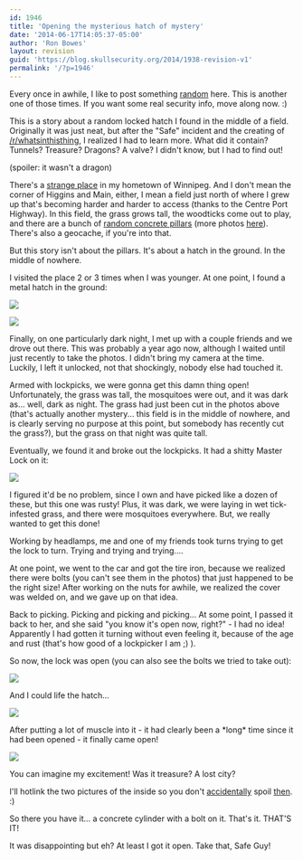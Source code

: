 ```yaml
---
id: 1946
title: 'Opening the mysterious hatch of mystery'
date: '2014-06-17T14:05:37-05:00'
author: 'Ron Bowes'
layout: revision
guid: 'https://blog.skullsecurity.org/2014/1938-revision-v1'
permalink: '/?p=1946'
---
```


Every once in awhile, I like to post something [random](/2009/two-locks-one-bike) here. This is another one of those times. If you want some real security info, move along now. :)

This is a story about a random locked hatch I found in the middle of a field. Originally it was just neat, but after the "Safe" incident and the creating of [/r/whatsinthisthing](http://www.reddit.com/r/whatsinthisthing), I realized I had to learn more. What did it contain? Tunnels? Treasure? Dragons? A valve? I didn't know, but I had to find out!

(spoiler: it wasn't a dragon)  
  
There's a [strange place](https://www.google.ca/maps/place/Inkster+Blvd+%26+Sturgeon+Rd/@49.9503688,-97.2765123,384m/data=!3m1!1e3!4m2!3m1!1s0x52ea0d5015f606df:0xc80b2fcad03c6477) in my hometown of Winnipeg. And I don't mean the corner of Higgins and Main, either, I mean a field just north of where I grew up that's becoming harder and harder to access (thanks to the Centre Port Highway). In this field, the grass grows tall, the woodticks come out to play, and there are a bunch of [random concrete pillars](https://www.google.ca/maps/@49.950151,-97.27545,3a,75y,285.38h,77.46t/data=!3m4!1e1!3m2!1sPaUBrUloRyiesLj0NPmtgw!2e0) (more photos [here](https://www.flickr.com/photos/uewinnipeg/sets/72157629378483337/)). There's also a geocache, if you're into that.

But this story isn't about the pillars. It's about a hatch in the ground. In the middle of nowhere.

I visited the place 2 or 3 times when I was younger. At one point, I found a metal hatch in the ground:

![](https://blogdata.skullsecurity.org/hole2.jpg)

![](https://blogdata.skullsecurity.org/hole3.jpg)

Finally, on one particularly dark night, I met up with a couple friends and we drove out there. This was probably a year ago now, although I waited until just recently to take the photos. I didn't bring my camera at the time. Luckily, I left it unlocked, not that shockingly, nobody else had touched it.

Armed with lockpicks, we were gonna get this damn thing open! Unfortunately, the grass was tall, the mosquitoes were out, and it was dark as... well, dark as night. The grass had just been cut in the photos above (that's actually another mystery... this field is in the middle of nowhere, and is clearly serving no purpose at this point, but somebody has recently cut the grass?), but the grass on that night was quite tall.

Eventually, we found it and broke out the lockpicks. It had a shitty Master Lock on it:

![](https://blogdata.skullsecurity.org/hole4.jpg)

I figured it'd be no problem, since I own and have picked like a dozen of these, but this one was rusty! Plus, it was dark, we were laying in wet tick-infested grass, and there were mosquitoes everywhere. But, we really wanted to get this done!

Working by headlamps, me and one of my friends took turns trying to get the lock to turn. Trying and trying and trying....

At one point, we went to the car and got the tire iron, because we realized there were bolts (you can't see them in the photos) that just happened to be the right size! After working on the nuts for awhile, we realized the cover was welded on, and we gave up on that idea.

Back to picking. Picking and picking and picking... At some point, I passed it back to her, and she said "you know it's open now, right?" - I had no idea! Apparently I had gotten it turning without even feeling it, because of the age and rust (that's how good of a lockpicker I am ;) ).

So now, the lock was open (you can also see the bolts we tried to take out):

![](https://blogdata.skullsecurity.org/hole5.jpg)

And I could life the hatch...

![](https://blogdata.skullsecurity.org/hole6.jpg)

After putting a lot of muscle into it - it had clearly been a \*long\* time since it had been opened - it finally came open!

![](https://blogdata.skullsecurity.org/hole7.jpg)

You can imagine my excitement! Was it treasure? A lost city?

I'll hotlink the two pictures of the inside so you don't [accidentally](https://blogdata.skullsecurity.org/hole8.jpg) spoil [then](https://blogdata.skullsecurity.org/hole9.jpg). :)

So there you have it... a concrete cylinder with a bolt on it. That's it. THAT'S IT!

It was disappointing but eh? At least I got it open. Take that, Safe Guy!